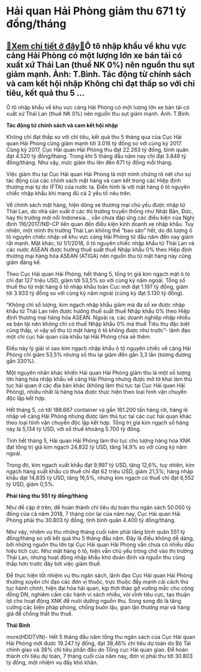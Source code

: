 Hải quan Hải Phòng giảm thu 671 tỷ đồng/tháng
=============================================

[:gift:Xem chi tiết ở đây:gift:](https://hddtvn.com/hai-quan-hai-phong-giam-thu-671-ty-dong-thang/)Ô tô nhập khẩu về khu vực cảng Hải Phòng có một lượng lớn xe bán tải có xuất xứ Thái Lan (thuế NK 0%) nên nguồn thu sụt giảm mạnh. Ảnh: T.Bình​​​. Tác động từ chính sách và cam kết hội nhập Không chỉ đạt thấp so với chỉ tiêu, kết quả thu 5 …
-------------------------------------------------------------------------------------------------------------------------------------------------------------------------------------------------------------------------------------------------







 






 Ô tô nhập khẩu về khu vực cảng Hải Phòng có một lượng lớn xe bán tải có xuất xứ Thái Lan (thuế NK 0%) nên nguồn thu sụt giảm mạnh. Ảnh: T.Bình​​​. 


**Tác động từ chính sách và cam kết hội nhập**


Không chỉ đạt thấp so với chỉ tiêu, kết quả thu 5 tháng qua của Cục Hải quan Hải Phòng cũng giảm mạnh tới 3.016 tỷ đồng so với cùng kỳ 2017. Cùng kỳ 2017, Cục Hải quan Hải Phòng thu đạt 22.263 tỷ đồng, bình quân đạt 4.520 tỷ đồng/tháng. Trong khi 5 tháng đầu năm nay chỉ đạt 3.849 tỷ đồng/tháng. Như vậy, mức giảm thu lên đến 671 tỷ đồng mỗi tháng.


Việc giảm thu tại Cục Hải quan Hải Phòng là một minh chứng rõ nét cho sự tác động của các chính sách mặt hàng và cam kết trong các Hiệp định thương mại tự do (FTA) của nước ta. Điển hình là với mặt hàng ô tô nguyên chiếc nhập khẩu khi mang đủ cả 2 yếu tố nêu trên.


Về chính sách mặt hàng, hiện dòng xe thương mại chủ yếu được nhập từ Thái Lan, do nhà sản xuất ở các thị trường truyền thống như Nhật Bản, Đức, hay thị trường mới nổi Indonesia… vẫn chưa đáp ứng các điều kiện của Nghị định 116/2017/NĐ-CP liên quan đến điều kiện kinh doanh xe nhập khẩu. Tuy nhiên, một mình thị trường Thái Lan không thể “bao sân” hết, do đó lượng ô tô nguyên chiếc nhập về khu vực cảng Hải Phòng từ đầu năm đến nay giảm rất mạnh. Mặt khác, từ 1/1/2018, ô tô nguyên chiếc nhập khẩu từ Thái Lan và các nước ASEAN được hưởng thuế suất thuế Nhập khẩu 0% theo Hiệp định thương mại hàng hóa ASEAN (ATIGA) nên nguồn thu từ mặt hàng này cũng giảm đáng kể.


Theo Cục Hải quan Hải Phòng, hết tháng 5, tổng trị giá kim ngạch mặt ô tô chỉ đạt 127 triệu USD, giảm tới 53,5% so với cùng kỳ năm ngoái. Tổng số thuế thu từ mặt hàng ô tô nhập khẩu toàn Cục mới đạt 1.197 tỷ đồng, giảm tới 3.933 tỷ đồng so với cùng kỳ năm ngoái (cùng kỳ đạt 5.130 tỷ đồng).


“Không chỉ số lượng, kim ngạch nhập khẩu giảm mà đa số xe được nhập khẩu từ Thái Lan nên được hưởng thuế suất thuế Nhập khẩu 0% theo Hiệp định thương mại hàng hóa ASEAN. Ngoài ra, các doanh nghiệp nhập nhiều xe bán tải nên không chỉ có thuế Nhập khẩu 0% mà thuế Tiêu thụ đặc biệt cũng thấp, vì vậy số thu từ mặt hàng ô tô không được như trước”- lãnh đạo một chi cục hải quan cửa khẩu tại Hải Phòng chia sẻ thêm.


Điều này lý giải vì sao kim ngạch nhập khẩu ô tô nguyên chiếc về cảng Hải Phòng chỉ giảm 53,5% nhưng số thu lại giảm đến gần 3,3 lần (tương đương gần 330%).


Một nguyên nhân khác khiến Hải quan Hải Phòng giảm thu là một số lượng lớn hàng hóa nhập khẩu về cảng Hải Phòng nhưng được mở tờ khai làm thủ tục hải quan ở các địa bàn khác (không làm thủ tục tại Cục Hải quan Hải Phòng), nhiều nhất là hàng hóa được thực hiện theo loại hình vận chuyển độc lập kết hợp.


Hết tháng 5, có tới 188.667 container và gần 161.200 tấn hàng rời, hàng lẻ nhập về cảng Hải Phòng nhưng được làm thủ tục tại các cục hải quan khác theo loại hình vận chuyển độc lập kết hợp. Tổng trị giá kim ngạch số hàng này là 5,134 tỷ USD, với số thuế khoảng 5.700 tỷ đồng.


Tính hết tháng 5, Hải quan Hải Phòng làm thủ tục cho lượng hàng hóa XNK đạt tổng trị giá kim ngạch 24,832 tỷ USD, tăng 14,9% so với cùng kỳ năm ngoái.


Trong đó, kim ngạch xuất khẩu đạt 9,997 tỷ USD, tăng 12,6%, tuy nhiên, kim ngạch hàng xuất khẩu có thuế chỉ đạt 62 triệu USD, giảm 21,5%; hàng nhập khẩu đạt 14,835 tỷ USD, tăng 16,5%, nhưng kim ngạch có thuế chỉ đạt 6,552 tỷ USD, giảm 0,5%.


**Phải tăng thu 551 tỷ đồng/tháng**


Như đề cập ở trên, để hoàn thành chỉ tiêu dự toán thu ngân sách 50.050 tỷ đồng của cả năm 2018, 7 tháng còn lại của năm nay, Cục Hải quan Hải Phòng phải thu 30.803 tỷ đồng, tính bình quân 4.400 tỷ đồng/tháng.


Như vậy, nhiệm vụ thu những tháng cuối năm phải tăng bình quân 551 tỷ đồng/tháng so với kết quả thu 5 tháng đầu năm. Đây là điều không dễ dàng, bởi những nguồn thu lớn tại Cục Hải quan Hải Phòng vẫn chưa có nhiều dấu hiệu tích cực. Như mặt hàng ô tô, hiện vẫn chủ yếu trông chờ vào thị trường Thái Lan, nhưng hoạt động nhập khẩu khó đoán định và nguồn thu cũng thấp hơn trước đây bởi việc giảm thuế.


Để thực hiện tốt nhiệm vụ thu ngân sách, lãnh đạo Cục Hải quan Hải Phòng thường xuyên chỉ đạo các đơn vị thuộc, trực thuộc đẩy mạnh cải cách thủ tục hành chính, hiện đại hóa hải quan, kịp thời tháo gỡ vướng mắc cho cộng đồng DN, nghiêm cấm các hành vi sách nhiễu, vòi vĩnh tiêu cực, tạo thuận lợi cho hoạt động XNK để nuôi dưỡng nguồn thu. Song song đó là tăng cường các biện pháp phòng, chống buôn lậu, gian lận thương mại và hàng giả để chống thất thu thuế.






**Thái Bình**



more(HDDTVN)- Hết 5 tháng đầu năm tổng thu ngân sách của Cục Hải quan Hải Phòng mới được 19.247 tỷ đồng, đạt 38,46% chỉ tiêu dự toán do Bộ Tài chính giao và 38% chỉ tiêu phấn đấu do Tổng cục Hải quan giao. Để hoàn thành chỉ tiêu dự toán, 7 tháng cuối của năm nay, đơn vị phải thu tới 30.803 tỷ đồng, một nhiệm vụ đầy khó khăn.

